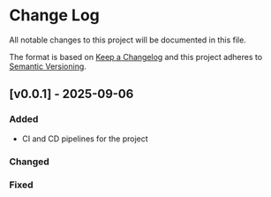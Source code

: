 # Change Log
All notable changes to this project will be documented in this file.
 
The format is based on [Keep a Changelog](http://keepachangelog.com/)
and this project adheres to [Semantic Versioning](http://semver.org/).
 
## [v0.0.1] - 2025-09-06
 
### Added
- CI and CD pipelines for the project

### Changed
 
### Fixed

